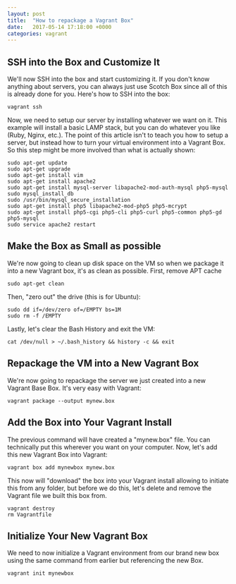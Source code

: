 ```yaml
---
layout: post
title:  "How to repackage a Vagrant Box"
date:   2017-05-14 17:18:00 +0000
categories: vagrant
---
```


## SSH into the Box and Customize It

We'll now SSH into the box and start customizing it. If you don't know anything about servers,
you can always just use Scotch Box since all of this is already done for you. Here's how to SSH into the box:

```
vagrant ssh
```

Now, we need to setup our server by installing whatever we want on it. This example will install a basic LAMP stack,
but you can do whatever you like (Ruby, Nginx, etc.). The point of this article isn't to teach you how to setup a server,
but instead how to turn your virtual environment into a Vagrant Box. So this step might be more involved than what is actually shown:

```
sudo apt-get update
sudo apt-get upgrade
sudo apt-get install vim
sudo apt-get install apache2
sudo apt-get install mysql-server libapache2-mod-auth-mysql php5-mysql
sudo mysql_install_db
sudo /usr/bin/mysql_secure_installation
sudo apt-get install php5 libapache2-mod-php5 php5-mcrypt
sudo apt-get install php5-cgi php5-cli php5-curl php5-common php5-gd php5-mysql
sudo service apache2 restart
```
## Make the Box as Small as possible

We're now going to clean up disk space on the VM so when we package it into a new Vagrant box,
it's as clean as possible. First, remove APT cache

```
sudo apt-get clean
```
Then, "zero out" the drive (this is for Ubuntu):
```
sudo dd if=/dev/zero of=/EMPTY bs=1M
sudo rm -f /EMPTY
```
Lastly, let's clear the Bash History and exit the VM:
```
cat /dev/null > ~/.bash_history && history -c && exit
```
## Repackage the VM into a New Vagrant Box

We're now going to repackage the server we just created into a new Vagrant Base Box. It's very easy with Vagrant:
```
vagrant package --output mynew.box
```
## Add the Box into Your Vagrant Install

The previous command will have created a "mynew.box" file. You can technically put this wherever you want on your computer. Now, let's add this new Vagrant Box into Vagrant:
```
vagrant box add mynewbox mynew.box
```
This now will "download" the box into your Vagrant install allowing to initiate this from any folder, but before we do this, let's delete and remove the Vagrant file we built this box from.
```
vagrant destroy
rm Vagrantfile
```
## Initialize Your New Vagrant Box

We need to now initialize a Vagrant environment from our brand new box using the same command from earlier but referencing the new Box.
```
vagrant init mynewbox
```
